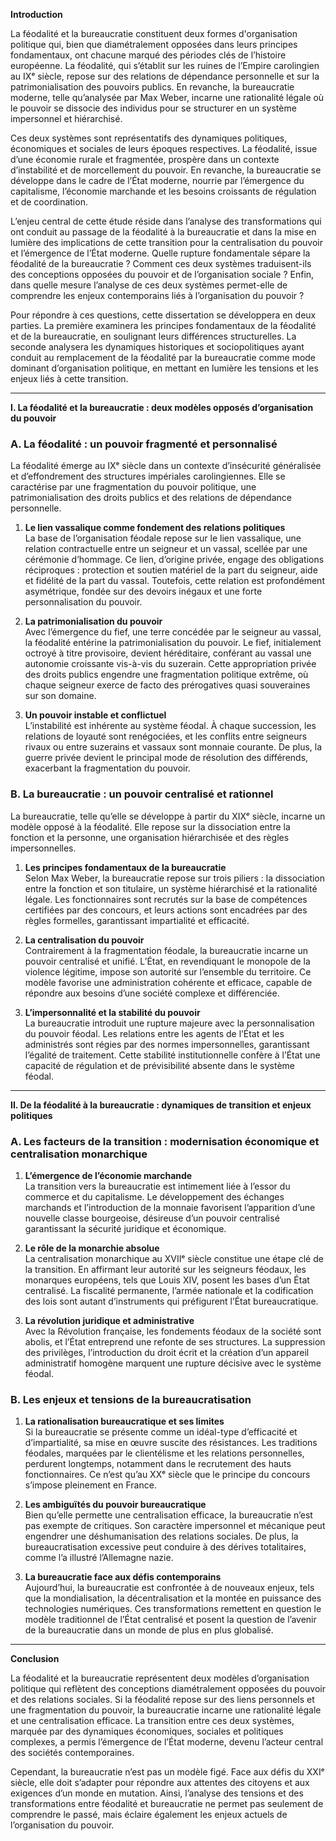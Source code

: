 **Introduction**

La féodalité et la bureaucratie constituent deux formes d'organisation politique qui, bien que diamétralement opposées dans leurs principes fondamentaux, ont chacune marqué des périodes clés de l’histoire européenne. La féodalité, qui s’établit sur les ruines de l’Empire carolingien au IXᵉ siècle, repose sur des relations de dépendance personnelle et sur la patrimonialisation des pouvoirs publics. En revanche, la bureaucratie moderne, telle qu’analysée par Max Weber, incarne une rationalité légale où le pouvoir se dissocie des individus pour se structurer en un système impersonnel et hiérarchisé.

Ces deux systèmes sont représentatifs des dynamiques politiques, économiques et sociales de leurs époques respectives. La féodalité, issue d’une économie rurale et fragmentée, prospère dans un contexte d’instabilité et de morcellement du pouvoir. En revanche, la bureaucratie se développe dans le cadre de l’État moderne, nourrie par l’émergence du capitalisme, l’économie marchande et les besoins croissants de régulation et de coordination.

L’enjeu central de cette étude réside dans l’analyse des transformations qui ont conduit au passage de la féodalité à la bureaucratie et dans la mise en lumière des implications de cette transition pour la centralisation du pouvoir et l’émergence de l’État moderne. Quelle rupture fondamentale sépare la féodalité de la bureaucratie ? Comment ces deux systèmes traduisent-ils des conceptions opposées du pouvoir et de l’organisation sociale ? Enfin, dans quelle mesure l’analyse de ces deux systèmes permet-elle de comprendre les enjeux contemporains liés à l’organisation du pouvoir ?

Pour répondre à ces questions, cette dissertation se développera en deux parties. La première examinera les principes fondamentaux de la féodalité et de la bureaucratie, en soulignant leurs différences structurelles. La seconde analysera les dynamiques historiques et sociopolitiques ayant conduit au remplacement de la féodalité par la bureaucratie comme mode dominant d’organisation politique, en mettant en lumière les tensions et les enjeux liés à cette transition.

---

**I. La féodalité et la bureaucratie : deux modèles opposés d’organisation du pouvoir**

### A. La féodalité : un pouvoir fragmenté et personnalisé

La féodalité émerge au IXᵉ siècle dans un contexte d’insécurité généralisée et d’effondrement des structures impériales carolingiennes. Elle se caractérise par une fragmentation du pouvoir politique, une patrimonialisation des droits publics et des relations de dépendance personnelle.

1. **Le lien vassalique comme fondement des relations politiques**  
   La base de l’organisation féodale repose sur le lien vassalique, une relation contractuelle entre un seigneur et un vassal, scellée par une cérémonie d’hommage. Ce lien, d’origine privée, engage des obligations réciproques : protection et soutien matériel de la part du seigneur, aide et fidélité de la part du vassal. Toutefois, cette relation est profondément asymétrique, fondée sur des devoirs inégaux et une forte personnalisation du pouvoir.

2. **La patrimonialisation du pouvoir**  
   Avec l’émergence du fief, une terre concédée par le seigneur au vassal, la féodalité entérine la patrimonialisation du pouvoir. Le fief, initialement octroyé à titre provisoire, devient héréditaire, conférant au vassal une autonomie croissante vis-à-vis du suzerain. Cette appropriation privée des droits publics engendre une fragmentation politique extrême, où chaque seigneur exerce de facto des prérogatives quasi souveraines sur son domaine.

3. **Un pouvoir instable et conflictuel**  
   L’instabilité est inhérente au système féodal. À chaque succession, les relations de loyauté sont renégociées, et les conflits entre seigneurs rivaux ou entre suzerains et vassaux sont monnaie courante. De plus, la guerre privée devient le principal mode de résolution des différends, exacerbant la fragmentation du pouvoir.

### B. La bureaucratie : un pouvoir centralisé et rationnel

La bureaucratie, telle qu’elle se développe à partir du XIXᵉ siècle, incarne un modèle opposé à la féodalité. Elle repose sur la dissociation entre la fonction et la personne, une organisation hiérarchisée et des règles impersonnelles.

1. **Les principes fondamentaux de la bureaucratie**  
   Selon Max Weber, la bureaucratie repose sur trois piliers : la dissociation entre la fonction et son titulaire, un système hiérarchisé et la rationalité légale. Les fonctionnaires sont recrutés sur la base de compétences certifiées par des concours, et leurs actions sont encadrées par des règles formelles, garantissant impartialité et efficacité.

2. **La centralisation du pouvoir**  
   Contrairement à la fragmentation féodale, la bureaucratie incarne un pouvoir centralisé et unifié. L’État, en revendiquant le monopole de la violence légitime, impose son autorité sur l’ensemble du territoire. Ce modèle favorise une administration cohérente et efficace, capable de répondre aux besoins d’une société complexe et différenciée.

3. **L’impersonnalité et la stabilité du pouvoir**  
   La bureaucratie introduit une rupture majeure avec la personnalisation du pouvoir féodal. Les relations entre les agents de l’État et les administrés sont régies par des normes impersonnelles, garantissant l’égalité de traitement. Cette stabilité institutionnelle confère à l’État une capacité de régulation et de prévisibilité absente dans le système féodal.

---

**II. De la féodalité à la bureaucratie : dynamiques de transition et enjeux politiques**

### A. Les facteurs de la transition : modernisation économique et centralisation monarchique

1. **L’émergence de l’économie marchande**  
   La transition vers la bureaucratie est intimement liée à l’essor du commerce et du capitalisme. Le développement des échanges marchands et l’introduction de la monnaie favorisent l’apparition d’une nouvelle classe bourgeoise, désireuse d’un pouvoir centralisé garantissant la sécurité juridique et économique.

2. **Le rôle de la monarchie absolue**  
   La centralisation monarchique au XVIIᵉ siècle constitue une étape clé de la transition. En affirmant leur autorité sur les seigneurs féodaux, les monarques européens, tels que Louis XIV, posent les bases d’un État centralisé. La fiscalité permanente, l’armée nationale et la codification des lois sont autant d’instruments qui préfigurent l’État bureaucratique.

3. **La révolution juridique et administrative**  
   Avec la Révolution française, les fondements féodaux de la société sont abolis, et l’État entreprend une refonte de ses structures. La suppression des privilèges, l’introduction du droit écrit et la création d’un appareil administratif homogène marquent une rupture décisive avec le système féodal.

### B. Les enjeux et tensions de la bureaucratisation

1. **La rationalisation bureaucratique et ses limites**  
   Si la bureaucratie se présente comme un idéal-type d’efficacité et d’impartialité, sa mise en œuvre suscite des résistances. Les traditions féodales, marquées par le clientélisme et les relations personnelles, perdurent longtemps, notamment dans le recrutement des hauts fonctionnaires. Ce n’est qu’au XXᵉ siècle que le principe du concours s’impose pleinement en France.

2. **Les ambiguïtés du pouvoir bureaucratique**  
   Bien qu’elle permette une centralisation efficace, la bureaucratie n’est pas exempte de critiques. Son caractère impersonnel et mécanique peut engendrer une déshumanisation des relations sociales. De plus, la bureaucratisation excessive peut conduire à des dérives totalitaires, comme l’a illustré l’Allemagne nazie.

3. **La bureaucratie face aux défis contemporains**  
   Aujourd’hui, la bureaucratie est confrontée à de nouveaux enjeux, tels que la mondialisation, la décentralisation et la montée en puissance des technologies numériques. Ces transformations remettent en question le modèle traditionnel de l’État centralisé et posent la question de l’avenir de la bureaucratie dans un monde de plus en plus globalisé.

---

**Conclusion**

La féodalité et la bureaucratie représentent deux modèles d’organisation politique qui reflètent des conceptions diamétralement opposées du pouvoir et des relations sociales. Si la féodalité repose sur des liens personnels et une fragmentation du pouvoir, la bureaucratie incarne une rationalité légale et une centralisation efficace. La transition entre ces deux systèmes, marquée par des dynamiques économiques, sociales et politiques complexes, a permis l’émergence de l’État moderne, devenu l’acteur central des sociétés contemporaines.

Cependant, la bureaucratie n’est pas un modèle figé. Face aux défis du XXIᵉ siècle, elle doit s’adapter pour répondre aux attentes des citoyens et aux exigences d’un monde en mutation. Ainsi, l’analyse des tensions et des transformations entre féodalité et bureaucratie ne permet pas seulement de comprendre le passé, mais éclaire également les enjeux actuels de l’organisation du pouvoir.